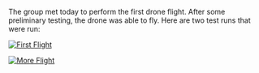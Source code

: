 The group met today to perform the first drone flight. After some preliminary testing, the drone was able to fly. Here are two test runs that were run:

[![First Flight](https://i.imgur.com/fZqIzMN.png)](https://drive.google.com/file/d/1zDITpWy-oVkKu3aYAWSpJr7h7MW0Y5Ue/view?usp=sharing "First Flight")


[![More Flight](https://i.imgur.com/Cy0162R.png)](https://drive.google.com/file/d/16cxjBkT3tEDXW0LlesOh6kjfxWwl1qBI/view?usp=sharing "More Flight")
